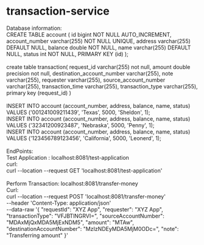 # transaction-service

Database information: </br>
CREATE TABLE account (
id bigint NOT NULL AUTO_INCREMENT,
account_number varchar(255) NOT NULL UNIQUE,
address varchar(255) DEFAULT NULL,
balance double NOT NULL,
name varchar(255) DEFAULT NULL,
status int NOT NULL,
PRIMARY KEY (id)
);
</br></br>
create table transaction(
request_id varchar(255) not null,
amount double precision not null,
destination_account_number varchar(255),
note varchar(255), requester varchar(255),
source_account_number varchar(255),
transaction_time varchar(255),
transaction_type varchar(255), primary key (request_id)
)
</br></br>
INSERT INTO account (account_number, address, balance, name, status)
VALUES ('001241009211439', 'Texas', 5000, 'Sheldon', 1);
</br>
INSERT INTO account (account_number, address, balance, name, status)
VALUES ('32341200923487', 'Nebraska', 5000, 'Penny', 1);
</br>
INSERT INTO account (account_number, address, balance, name, status)
VALUES ('123456789123456', 'California', 5000, 'Leonerd', 1);
</br></br>
EndPoints:</br>
Test Application : localhost:8081/test-application</br>
    curl: </br>
    curl --location --request GET 'localhost:8081/test-application'
</br></br>
Perform Transaction: localhost:8081/transfer-money </br>
Curl: </br>
curl --location --request POST 'localhost:8081/transfer-money' \
--header 'Content-Type: application/json' \
--data-raw '{
"requestId": "XYZ App",
"requester": "XYZ App",
"transactionType": "VFJBTlNGRVI=",
"sourceAccountNumber": "MDAxMjQxMDA5MjExNDM5",
"amount": "MTAw",
"destinationAccountNumber": "MzIzNDEyMDA5MjM0ODc=",
"note": "Transferring amount"
}'
    